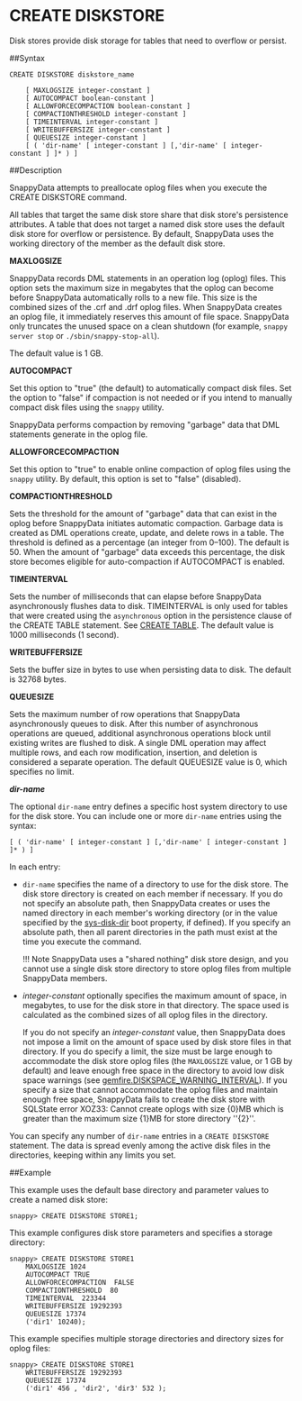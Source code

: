 # CREATE DISKSTORE

Disk stores provide disk storage for tables that need to overflow or persist.

##Syntax

``` pre
CREATE DISKSTORE diskstore_name

    [ MAXLOGSIZE integer-constant ]
    [ AUTOCOMPACT boolean-constant ]
    [ ALLOWFORCECOMPACTION boolean-constant ]
    [ COMPACTIONTHRESHOLD integer-constant ]
    [ TIMEINTERVAL integer-constant ]
    [ WRITEBUFFERSIZE integer-constant ]
    [ QUEUESIZE integer-constant ]
    [ ( 'dir-name' [ integer-constant ] [,'dir-name' [ integer-constant ] ]* ) ]
```

##Description

SnappyData attempts to preallocate oplog files when you execute the CREATE DISKSTORE command. 

<!-- See [Preventing Disk Full Errors](../../best_practices/prevent_disk_full_errors.md) for more information.
-->
All tables that target the same disk store share that disk store's persistence attributes. A table that does not target a named disk store uses the default disk store for overflow or persistence. By default, SnappyData uses the working directory of the member as the default disk store.


**MAXLOGSIZE**

SnappyData records DML statements in an operation log (oplog) files. This option sets the maximum size in megabytes that the oplog can become before SnappyData automatically rolls to a new file. This size is the combined sizes of the <span class="ph filepath">.crf</span> and <span class="ph filepath">.drf</span> oplog files. When SnappyData creates an oplog file, it immediately reserves this amount of file space. SnappyData only truncates the unused space on a clean shutdown (for example, `snappy server stop` or `./sbin/snappy-stop-all`).

The default value is 1 GB.

**AUTOCOMPACT**

Set this option to "true" (the default) to automatically compact disk files. Set the option to "false" if compaction is not needed or if you intend to manually compact disk files using the `snappy` utility.

SnappyData performs compaction by removing "garbage" data that DML statements generate in the oplog file.

**ALLOWFORCECOMPACTION**

Set this option to "true" to enable online compaction of oplog files using the `snappy` utility. By default, this option is set to "false" (disabled).

**COMPACTIONTHRESHOLD**

Sets the threshold for the amount of "garbage" data that can exist in the oplog before SnappyData initiates automatic compaction. Garbage data is created as DML operations create, update, and delete rows in a table. The threshold is defined as a percentage (an integer from 0–100). The default is 50. When the amount of "garbage" data exceeds this percentage, the disk store becomes eligible for auto-compaction if AUTOCOMPACT is enabled.

**TIMEINTERVAL**

Sets the number of milliseconds that can elapse before SnappyData asynchronously flushes data to disk. TIMEINTERVAL is only used for tables that were created using the `asynchronous` option in the persistence clause of the CREATE TABLE statement. See [CREATE TABLE](create-table.md). The default value is 1000 milliseconds (1 second).

**WRITEBUFFERSIZE**

Sets the buffer size in bytes to use when persisting data to disk. The default is 32768 bytes.

**QUEUESIZE**

Sets the maximum number of row operations that SnappyData asynchronously queues to disk. After this number of asynchronous operations are queued, additional asynchronous operations block until existing writes are flushed to disk. A single DML operation may affect multiple rows, and each row modification, insertion, and deletion is considered a separate operation. The default QUEUESIZE value is 0, which specifies no limit.

***dir-name***

The optional `dir-name` entry defines a specific host system directory to use for the disk store. You can include one or more `dir-name` entries using the syntax:

``` pre
[ ( 'dir-name' [ integer-constant ] [,'dir-name' [ integer-constant ] ]* ) ]
```

In each entry:

* `dir-name` specifies the name of a directory to use for the disk store. The disk store directory is created on each member if necessary. If you do not specify an absolute path, then SnappyData creates or uses the named directory in each member's working directory (or in the value specified by the [sys-disk-dir](../../reference/configuration_parameters/sys-disk-dir.md) boot property, if defined). If you specify an absolute path, then all parent directories in the path must exist at the time you execute the command.

	!!! Note 
    	SnappyData uses a "shared nothing" disk store design, and you cannot use a single disk store directory to store oplog files from multiple SnappyData members. 

*   *integer-constant* optionally specifies the maximum amount of space, in megabytes, to use for the disk store in that directory. The space used is calculated as the combined sizes of all oplog files in the directory.

    If you do not specify an *integer-constant* value, then SnappyData does not impose a limit on the amount of space used by disk store files in that directory. If you do specify a limit, the size must be large enough to accommodate the disk store oplog files (the `MAXLOGSIZE` value, or 1 GB by default) and leave enough free space in the directory to avoid low disk space warnings (see [gemfire.DISKSPACE_WARNING_INTERVAL](../../reference/configuration_parameters/gemfire.DISKSPACE_WARNING_INTERVAL.md)). If you specify a size that cannot accommodate the oplog files and maintain enough free space, SnappyData fails to create the disk store with SQLState error XOZ33: Cannot create oplogs with size {0}MB which is greater than the maximum size {1}MB for store directory ''{2}''.

You can specify any number of `dir-name` entries in a `CREATE DISKSTORE` statement. The data is spread evenly among the active disk files in the directories, keeping within any limits you set.

##Example

This example uses the default base directory and parameter values to create a named disk store:

``` pre
snappy> CREATE DISKSTORE STORE1;
```

This example configures disk store parameters and specifies a storage directory:

``` pre
snappy> CREATE DISKSTORE STORE1 
    MAXLOGSIZE 1024 
    AUTOCOMPACT TRUE
    ALLOWFORCECOMPACTION  FALSE 
    COMPACTIONTHRESHOLD  80
    TIMEINTERVAL  223344
    WRITEBUFFERSIZE 19292393
    QUEUESIZE 17374
    ('dir1' 10240);
```

This example specifies multiple storage directories and directory sizes for oplog files:

``` pre
snappy> CREATE DISKSTORE STORE1 
    WRITEBUFFERSIZE 19292393
    QUEUESIZE 17374
    ('dir1' 456 , 'dir2', 'dir3' 532 );
```


